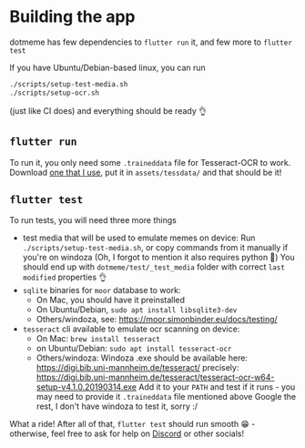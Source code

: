 # Building the app

dotmeme has few dependencies to `flutter run` it, and few more to `flutter test`

If you have Ubuntu/Debian-based linux, you can run
```bash
./scripts/setup-test-media.sh
./scripts/setup-ocr.sh
```
(just like CI does) and everything should be ready :ok_hand:

## `flutter run`
To run it, you only need some `.traineddata` file for Tesseract-OCR to work. Download [one that I use](https://github.com/tesseract-ocr/tessdata_fast/raw/master/eng.traineddata), put it in `assets/tessdata/` and that should be it!

## `flutter test`
To run tests, you will need three more things
- test media that will be used to emulate memes on device:
  Run `./scripts/setup-test-media.sh`, or copy commands from it manually if you're on windoza
  (Oh, I forgot to mention it also requires python :hand_over_mouth:)
  You should end up with `dotmeme/test/_test_media` folder with correct `last modified` properties :ok_hand:
- `sqlite` binaries for `moor` database to work:
  - On Mac, you should have it preinstalled
  - On Ubuntu/Debian, `sudo apt install libsqlite3-dev`
  - Others/windoza, see: https://moor.simonbinder.eu/docs/testing/
- `tesseract` cli available to emulate ocr scanning on device:
  - On Mac: `brew install tesseract`
  - on Ubuntu/Debian: `sudo apt install tesseract-ocr`
  - Others/windoza: Windoza .exe should be available here: https://digi.bib.uni-mannheim.de/tesseract/ precisely: https://digi.bib.uni-mannheim.de/tesseract/tesseract-ocr-w64-setup-v4.1.0.20190314.exe
    Add it to your `PATH` and test if it runs - you may need to provide it `.traineddata` file mentioned above
    Google the rest, I don't have windoza to test it, sorry :/

What a ride! After all of that, `flutter test` should run smooth :grin: - otherwise, feel free to ask for help on [Discord](https://discord.gg/B3sgt6kaFe) or other socials!
